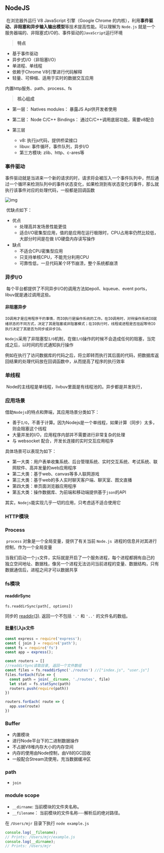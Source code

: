 ## NodeJS

[Node中文网]: https://www.nodeapp.cn/

​	在浏览器外运行 V8 JavaScript 引擎（Google Chrome 的内核），利用**事件驱动、非阻塞和异步输入输出模型**等技术提高性能。可以理解为 `Node.js` 就是一个服务器端的、非阻塞式I/O的、事件驱动的`JavaScript`运行环境

> **特点**

- 基于事件驱动
- 异步式I/O（非阻塞I/O）
- 单进程、单线程
- 依赖于Chrome V8引擎进行代码解释
- 轻量、可伸缩、适用于实时的数据交互应用

内置http服务、path、process、fs

> **核心组成**

- 第一层： Natives modules： 暴露JS Api供开发者使用

- 第二层： Node C/C++ Bindings： 通过C/C++调用底层功能，需要v8配合
- 第三层
  -  v8: 执行js代码，提供桥梁接口
  - libuv: 事件循环，事件队列，异步I/O
  - 第三方模块: zlib、http、c-ares等

### 事件驱动

​	 事件驱动就是当进来一个新的请求的时，请求将会被压入一个事件队列中，然后通过一个循环来检测队列中的事件状态变化，如果检测到有状态变化的事件，那么就执行该事件对应的处理代码，一般都是回调函数 

 ![img](https://camo.githubusercontent.com/da0ce70ad5bea183b672dbdecab2e3f77e18385dca79ca8f005fa6304b1ad69c/68747470733a2f2f7374617469632e7675652d6a732e636f6d2f61373732393539302d633165382d313165622d616239302d6439616538313462323430642e706e67) 

​	优缺点如下：

- 优点
  - 处理高并发场景性能更佳
  - 适合I/O密集型应用，值的是应用在运行极限时，CPU占用率仍然比较低，大部分时间是在做 I/O硬盘内存读写操作
- 缺点
  - 不适合CPU密集型应用
  - 只支持单核CPU，不能充分利用CPU
  - 可靠性低，一旦代码某个环节崩溃，整个系统都崩溃

### 异步I/O

​	每个平台都提供了不同异步I/O的调用方法如epoll、kqueue、event ports，libuv就是通过调用这些。

#### 非阻塞异步

 	IO调用才是应用程序干的事情，而IO执行是操作系统的工作。在IO调用时，对待操作系统IO就绪状态的不同方式，决定了其是阻塞或非阻塞模式；在IO执行时，线程或进程是否挂起等待IO执行决定了其是否为同步或异步IO。 

​	`Nodejs`采用了非阻塞型`I/O`机制，在做`I/O`操作的时候不会造成任何的阻塞，当完成之后，以时间的形式通知执行操作

​	例如在执行了访问数据库的代码之后，将立即转而执行其后面的代码，把数据库返回结果的处理代码放在回调函数中，从而提高了程序的执行效率

### 单线程

​		Node的主线程是单线程，livbuv里面是有线程池的。异步都是并发执行，

### 应用场景

借助`Nodejs`的特点和弊端，其应用场景分类如下：

- 善于`I/O`，不善于计算。因为Nodejs是一个单线程，如果计算（同步）太多，则会阻塞这个线程
- 大量并发的I/O，应用程序内部并不需要进行非常复杂的处理
- 与 websocket 配合，开发长连接的实时交互应用程序

具体场景可以表现为如下：

- 第一大类：用户表单收集系统、后台管理系统、实时交互系统、考试系统、联网软件、高并发量的web应用程序
- 第二大类：基于web、canvas等多人联网游戏
- 第三大类：基于web的多人实时聊天客户端、聊天室、图文直播
- 第四大类：单页面浏览器应用程序
- 第五大类：操作数据库、为前端和移动端提供基于`json`的API

其实，`Nodejs`能实现几乎一切的应用，只考虑适不适合使用它

### HTTP模块

### Process

​	 `process` 对象是一个全局变量，提供了有关当前 `Node.js `进程的信息并对其进行控制，作为一个全局变量 

​	 当我们启动一个`js`文件，实际就是开启了一个服务进程，每个进程都拥有自己的独立空间地址、数据栈，像另一个进程无法访问当前进程的变量、数据结构，只有数据通信后，进程之间才可以数据共享 

### fs模块

#### readdirSync

```
fs.readdirSync(path[, options])
```

 同步的 [readdir(3)](http://man7.org/linux/man-pages/man3/readdir.3.html). 返回一个不包括 `'.'` 和 `'..'` 的文件名的数组。 

#### 批量引入js文件

```js
const express = require('express');
const { join } = require('path');
const fs = require('fs')
const app = express();

const routers = []
//readdirSync读取目录, 返回一个文件数组
const files = fs.readdirSync('./routes') //["index.js", "user.js"]
files.forEach(file => {
  const path = join(__dirname, './routes', file)
  let stat = fs.statSync(path)
  routers.push(require(path))
})

routers.forEach( route => {
  app.use(route)
})
```

### Buffer

- 内置模块
- 进行Node平台下的二进制数据操作
- 不占据V8堆内存大小的内存空间
- 内存的使用由Node控制，由V8的GC回收
- 一般配合Stream流使用，充当数据缓冲区

### path

- `join`

### module scope

- `__dirname`:	当前模块的文件夹名称。
- `__filename`： 当前模块的文件名称---解析后的绝对路径。

在 `/Users/mjr` 目录下执行 `node example.js`

```js
console.log(__filename);
// Prints: /Users/mjr/example.js
console.log(__dirname);
// Prints: /Users/mjr
```

